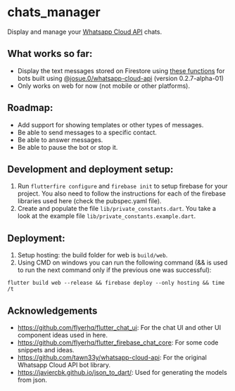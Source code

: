 # chats_manager

Display and manage your [Whatsapp Cloud API](https://developers.facebook.com/docs/whatsapp/cloud-api/) chats.

## What works so far:

* Display the text messages stored on Firestore using [these functions](https://gist.github.com/j05u3/b3ad1d5d9106a918941587e03c1919b1) for bots built using [@josue.0/whatsapp-cloud-api](https://www.npmjs.com/package/@josue.0/whatsapp-cloud-api) (version 0.2.7-alpha-01)
* Only works on web for now (not mobile or other platforms).

## Roadmap:

* Add support for showing templates or other types of messages.
* Be able to send messages to a specific contact.
* Be able to answer messages.
* Be able to pause the bot or stop it.

## Development and deployment setup:

1. Run `flutterfire configure` and `firebase init` to setup firebase for your project. You also need to follow the instructions for each of the firebase libraries used here (check the pubspec.yaml file).
2. Create and populate the file `lib/private_constants.dart`. You take a look at the example file `lib/private_constants.example.dart`.

## Deployment:

1. Setup hosting: the build folder for web is `build/web`.
2. Using CMD on windows you can run the following command (&& is used to run the next command only if the previous one was successful):

```
flutter build web --release && firebase deploy --only hosting && time /t
```

## Acknowledgements

- https://github.com/flyerhq/flutter_chat_ui: For the chat UI and other UI component ideas used in here.
- https://github.com/flyerhq/flutter_firebase_chat_core: For some code snippets and ideas.
- https://github.com/tawn33y/whatsapp-cloud-api: For the original Whatsapp Cloud API bot library.
- https://javiercbk.github.io/json_to_dart/: Used for generating the models from json.